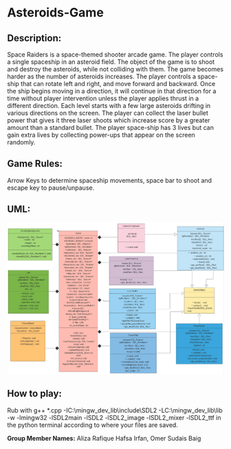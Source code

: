 # Asteroids-Game
## Description:
Space Raiders is a space-themed shooter arcade game. The player controls a single spaceship in an asteroid field. The object of the game is to shoot and destroy the asteroids, while not colliding with them. The game becomes harder as the number of asteroids increases. The player controls a space-ship that can rotate left and right, and move forward and backward. Once the ship begins moving in a direction, it will continue in that direction for a time without player intervention unless the player applies thrust in a different direction. Each level starts with a few large asteroids drifting in various directions on the screen. The player can collect the laser bullet power that gives it three laser shoots which increase score by a greater amount than a standard bullet. The player space-ship has 3 lives but can gain extra lives by collecting power-ups that appear on the screen randomly. 

 

## Game Rules:
Arrow Keys to determine spaceship movements, space bar to shoot and escape key to pause/unpause.

## UML:
![title](Asteroids_Game/Asteroids_UML.png)
## How to play:
Rub with g++ *.cpp -IC:\mingw_dev_lib\include\SDL2 -LC:\mingw_dev_lib\lib -w -lmingw32 -lSDL2main -lSDL2 -lSDL2_image -lSDL2_mixer -lSDL2_ttf in the python terminal according to where your files are saved.


**Group Member Names:**
Aliza Rafique
Hafsa Irfan,
Omer
Sudais Baig
